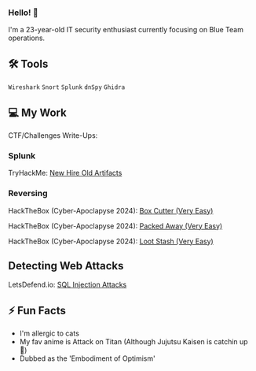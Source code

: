 ### Hello! 👋
I'm a 23-year-old IT security enthusiast currently focusing on Blue Team operations.

## 🛠️ Tools
`Wireshark` `Snort` `Splunk` `dnSpy` `Ghidra`

## 💻 My Work

CTF/Challenges Write-Ups:

### Splunk
TryHackMe: [New Hire Old Artifacts](Challenges/Splunk/New-Hire-Old-Artifacts{THM}.md)

### Reversing

HackTheBox (Cyber-Apoclapyse 2024): [Box Cutter (Very Easy)](https://github.com/moromerx/Blue-Team/blob/main/Challenges/Reverse%20Engineering/BoxCutter%7BHTB%7D.md)

HackTheBox (Cyber-Apoclapyse 2024): [Packed Away (Very Easy)](https://github.com/moromerx/Blue-Team/blob/main/Challenges/Reverse%20Engineering/PackedAway%7BHTB%7D.md)

HackTheBox (Cyber-Apoclapyse 2024): [Loot Stash (Very Easy)](https://github.com/moromerx/Blue-Team/blob/main/Challenges/Reverse%20Engineering/LootStash%7BHTB%7D.md)

## Detecting Web Attacks

LetsDefend.io: [SQL Injection Attacks](https://github.com/moromerx/Detecting-Web-Attacks/blob/main/SQL-Injection-Attacks.md)

## ⚡ Fun Facts
* I'm allergic to cats
* My fav anime is Attack on Titan (Although Jujutsu Kaisen is catchin up 👀)
* Dubbed as the 'Embodiment of Optimism'

<!--
**moromerx/moromerx** is a ✨ _special_ ✨ repository because its `README.md` (this file) appears on your GitHub profile.

Here are some ideas to get you started:

## 🧱 Currently working on
(Updating soon...)

- 🔭 I’m currently working on ...
- 🌱 I’m currently learning ...
- 👯 I’m looking to collaborate on ...
- 🤔 I’m looking for help with ...
- 💬 Ask me about ...
- 📫 How to reach me: ...
- 😄 Pronouns: ...
- ⚡ Fun fact: ...
-->
